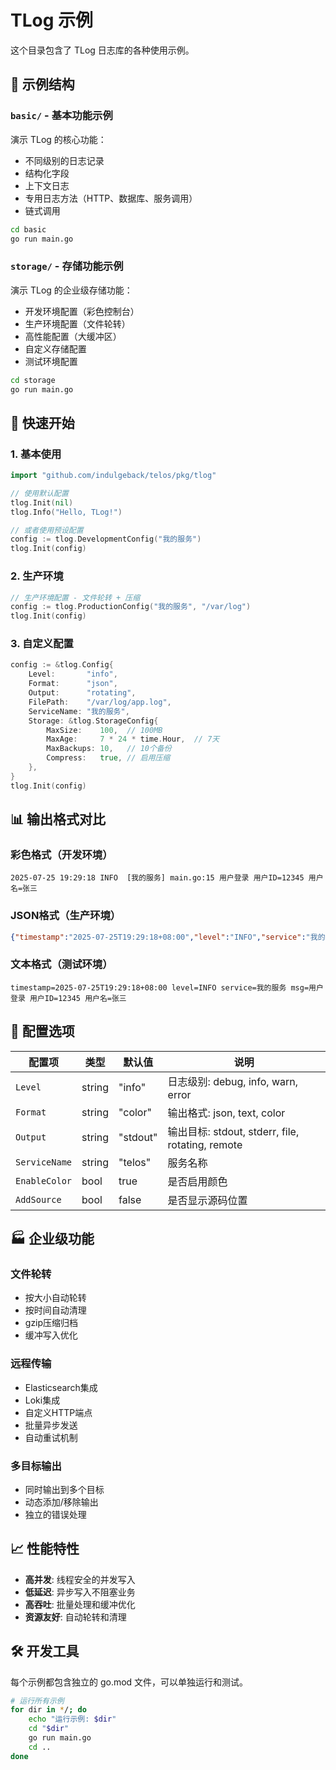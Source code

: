 # TLog 示例

这个目录包含了 TLog 日志库的各种使用示例。

## 📁 示例结构

### `basic/` - 基本功能示例
演示 TLog 的核心功能：
- 不同级别的日志记录
- 结构化字段
- 上下文日志
- 专用日志方法（HTTP、数据库、服务调用）
- 链式调用

```bash
cd basic
go run main.go
```

### `storage/` - 存储功能示例
演示 TLog 的企业级存储功能：
- 开发环境配置（彩色控制台）
- 生产环境配置（文件轮转）
- 高性能配置（大缓冲区）
- 自定义存储配置
- 测试环境配置

```bash
cd storage
go run main.go
```

## 🚀 快速开始

### 1. 基本使用
```go
import "github.com/indulgeback/telos/pkg/tlog"

// 使用默认配置
tlog.Init(nil)
tlog.Info("Hello, TLog!")

// 或者使用预设配置
config := tlog.DevelopmentConfig("我的服务")
tlog.Init(config)
```

### 2. 生产环境
```go
// 生产环境配置 - 文件轮转 + 压缩
config := tlog.ProductionConfig("我的服务", "/var/log")
tlog.Init(config)
```

### 3. 自定义配置
```go
config := &tlog.Config{
    Level:       "info",
    Format:      "json",
    Output:      "rotating",
    FilePath:    "/var/log/app.log",
    ServiceName: "我的服务",
    Storage: &tlog.StorageConfig{
        MaxSize:    100,  // 100MB
        MaxAge:     7 * 24 * time.Hour,  // 7天
        MaxBackups: 10,   // 10个备份
        Compress:   true, // 启用压缩
    },
}
tlog.Init(config)
```

## 📊 输出格式对比

### 彩色格式（开发环境）
```
2025-07-25 19:29:18 INFO  [我的服务] main.go:15 用户登录 用户ID=12345 用户名=张三
```

### JSON格式（生产环境）
```json
{"timestamp":"2025-07-25T19:29:18+08:00","level":"INFO","service":"我的服务","msg":"用户登录","用户ID":12345,"用户名":"张三"}
```

### 文本格式（测试环境）
```
timestamp=2025-07-25T19:29:18+08:00 level=INFO service=我的服务 msg=用户登录 用户ID=12345 用户名=张三
```

## 🔧 配置选项

| 配置项 | 类型 | 默认值 | 说明 |
|--------|------|--------|------|
| `Level` | string | "info" | 日志级别: debug, info, warn, error |
| `Format` | string | "color" | 输出格式: json, text, color |
| `Output` | string | "stdout" | 输出目标: stdout, stderr, file, rotating, remote |
| `ServiceName` | string | "telos" | 服务名称 |
| `EnableColor` | bool | true | 是否启用颜色 |
| `AddSource` | bool | false | 是否显示源码位置 |

## 🏭 企业级功能

### 文件轮转
- 按大小自动轮转
- 按时间自动清理
- gzip压缩归档
- 缓冲写入优化

### 远程传输
- Elasticsearch集成
- Loki集成
- 自定义HTTP端点
- 批量异步发送
- 自动重试机制

### 多目标输出
- 同时输出到多个目标
- 动态添加/移除输出
- 独立的错误处理

## 📈 性能特性

- **高并发**: 线程安全的并发写入
- **低延迟**: 异步写入不阻塞业务
- **高吞吐**: 批量处理和缓冲优化
- **资源友好**: 自动轮转和清理

## 🛠️ 开发工具

每个示例都包含独立的 go.mod 文件，可以单独运行和测试。

```bash
# 运行所有示例
for dir in */; do
    echo "运行示例: $dir"
    cd "$dir"
    go run main.go
    cd ..
done
```
